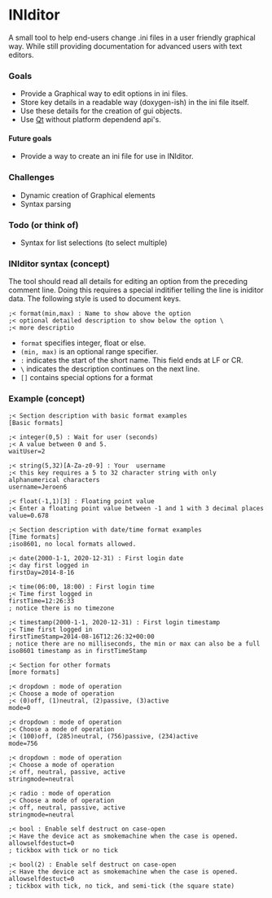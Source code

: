 INIditor
==========
A small tool to help end-users change .ini files in a user friendly graphical way. While still providing documentation for advanced users with text editors.

### Goals
- Provide a Graphical way to edit options in ini files.
- Store key details in a readable way (doxygen-ish) in the ini file itself.
- Use these details for the creation of gui objects.
- Use [Qt](http://qt-project.org/) without platform dependend api's.

#### Future goals
- Provide a way to create an ini file for use in INIditor.

### Challenges
- Dynamic creation of Graphical elements
- Syntax parsing
 
### Todo (or think of)
- Syntax for list selections (to select multiple)

### INIditor syntax (concept)
The tool should read all details for editing an option from the preceding comment line.
Doing this requires a special inditifier telling the line is iniditor data.
The following style is used to document keys.
```
;< format(min,max) : Name to show above the option
;< optional detailed description to show below the option \
;< more descriptio
```
- `format` specifies integer, float or else.
- `(min, max)` is an optional range specifier.
- `:` indicates the start of the short name. This field ends at LF or CR.
- `\` indicates the description continues on the next line.
- `[]` contains special options for a format

### Example (concept)
```
;< Section description with basic format examples
[Basic formats]

;< integer(0,5) : Wait for user (seconds)
;< A value between 0 and 5.
waitUser=2

;< string(5,32)[A-Za-z0-9] : Your  username
;< this key requires a 5 to 32 character string with only alphanumerical characters
username=Jeroen6

;< float(-1,1)[3] : Floating point value
;< Enter a floating point value between -1 and 1 with 3 decimal places
value=0.678

;< Section description with date/time format examples
[Time formats]
;iso8601, no local formats allowed.

;< date(2000-1-1, 2020-12-31) : First login date
;< day first logged in
firstDay=2014-8-16

;< time(06:00, 18:00) : First login time
;< Time first logged in
firstTime=12:26:33
; notice there is no timezone

;< timestamp(2000-1-1, 2020-12-31) : First login timestamp
;< Time first logged in
firstTimeStamp=2014-08-16T12:26:32+00:00
; notice there are no milliseconds, the min or max can also be a full iso8601 timestamp as in firstTimeStamp

;< Section for other formats
[more formats]

;< dropdown : mode of operation
;< Choose a mode of operation
;< (0)off, (1)neutral, (2)passive, (3)active
mode=0

;< dropdown : mode of operation
;< Choose a mode of operation
;< (100)off, (285)neutral, (756)passive, (234)active
mode=756

;< dropdown : mode of operation
;< Choose a mode of operation
;< off, neutral, passive, active
stringmode=neutral

;< radio : mode of operation
;< Choose a mode of operation
;< off, neutral, passive, active
stringmode=neutral

;< bool : Enable self destruct on case-open
;< Have the device act as smokemachine when the case is opened.
allowselfdestuct=0
; tickbox with tick or no tick

;< bool(2) : Enable self destruct on case-open
;< Have the device act as smokemachine when the case is opened.
allowselfdestuct=0
; tickbox with tick, no tick, and semi-tick (the square state)

















